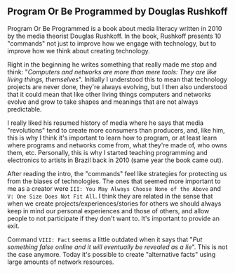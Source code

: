 ## Program Or Be Programmed by Douglas Rushkoff

Program Or Be Programmed is a book about media literacy written in 2010 by the media theorist Douglas Rushkoff. In the book, Rushkoff presents 10 "commands" not just to improve how we engage with technology, but to improve how we think about creating technology.

Right in the beginning he writes something that really made me stop and think: "_Computers and networks are more than mere tools: They are like living things, themselves_". Initially I understood this to mean that technology projects are never done, they're always evolving, but I then also understood that it could mean that like other living things computers and networks evolve and grow to take shapes and meanings that are not always predictable.

I really liked his resumed history of media where he says that media "revolutions" tend to create more consumers than producers, and, like him, this is why I think it's important to learn how to program, or at least learn where programs and networks come from, what they're made of, who owns them, etc. Personally, this is why I started teaching programming and electronics to artists in Brazil back in 2010 (same year the book came out).

After reading the intro, the "commands" feel like strategies for protecting us from the biases of technologies. The ones that seemed more important to me as a creator were `III: You May Always Choose None of the Above` and `V: One Size Does Not Fit All`. I think they are related in the sense that when we create projects/experiences/stories for others we should always keep in mind our personal experiences and those of others, and allow people to not participate if they don't want to. It's important to provide an exit.

Command `VIII: Fact` seems a little outdated when it says that "_Put something false online and it will eventually be revealed as a lie_". This is not the case anymore. Today it's possible to create "alternative facts" using large amounts of network resources.
